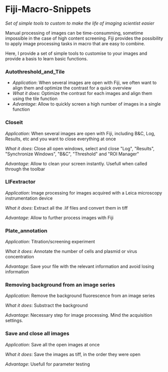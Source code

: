 # Fiji-Macro-Snippets
*Set of simple tools to custom to make the life of imaging scientist easier*

Manual processing of images can be time-consumming, sometime impossible in the case of high content screening.
Fiji provides the possibility to apply image processing tasks in macro that are easy to combine.

Here, I provide a set of simple tools to customise to your images and provide a basis to learn basic functions.

### Autothreshold_and_Tile
* *Application*: When several images are open with Fiji, we often want to align them and optimize the contrast for a quick overview
* *What it does*: Optimize the contrast for each images and align them using the tile function
* *Advantage*: Allow to quickly screen a high number of images in a single function

### Closeit
*Application*: When several images are open with Fiji, including B&C, Log, Results, etc and you want to close everything at once

*What it does*: Close all open windows, select and close "Log", "Results", "Synchronize Windows", "B&C", "Threshold" and "ROI Manager"

*Advantage*: Allow to clean your screen instantly. Usefull when called through the toolbar

### LIFextractor
*Application*: Image processing for images acquired with a Leica microscopy instrumentation device

*What it does*: Extract all the .lif files and convert them in tiff

*Advantage*: Allow to further process images with Fiji 

### Plate_annotation
*Application*: Titration/screening experiment

*What it does*: Annotate the number of cells and plasmid or virus concentration

*Advantage*: Save your file with the relevant information and avoid losing information

### Removing background from an image series
*Application*: Remove the background fluorescence from an image series

*What it does*: Substract the background

*Advantage*: Necessary step for image processing. Mind the acquisition settings.

### Save and close all images
*Application*: Save all the open images at once

*What it does*: Save the images as tiff, in the order they were open

*Advantage*: Usefull for parameter testing


